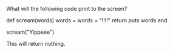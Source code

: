 What will the following code print to the screen?

def scream(words)
  words = words + "!!!!"
  return
  puts words
end

scream("Yippeee")

This will return nothing.